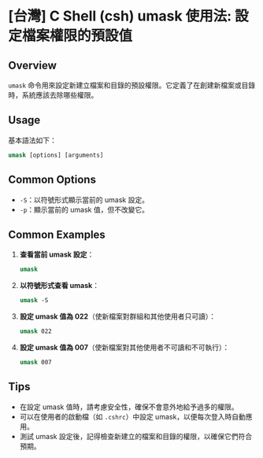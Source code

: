 # [台灣] C Shell (csh) umask 使用法: 設定檔案權限的預設值

## Overview
`umask` 命令用來設定新建立檔案和目錄的預設權限。它定義了在創建新檔案或目錄時，系統應該去除哪些權限。

## Usage
基本語法如下：
```csh
umask [options] [arguments]
```

## Common Options
- `-S`：以符號形式顯示當前的 umask 設定。
- `-p`：顯示當前的 umask 值，但不改變它。

## Common Examples
1. **查看當前 umask 設定**：
   ```csh
   umask
   ```

2. **以符號形式查看 umask**：
   ```csh
   umask -S
   ```

3. **設定 umask 值為 022**（使新檔案對群組和其他使用者只可讀）：
   ```csh
   umask 022
   ```

4. **設定 umask 值為 007**（使新檔案對其他使用者不可讀和不可執行）：
   ```csh
   umask 007
   ```

## Tips
- 在設定 umask 值時，請考慮安全性，確保不會意外地給予過多的權限。
- 可以在使用者的啟動檔（如 `.cshrc`）中設定 umask，以便每次登入時自動應用。
- 測試 umask 設定後，記得檢查新建立的檔案和目錄的權限，以確保它們符合預期。
